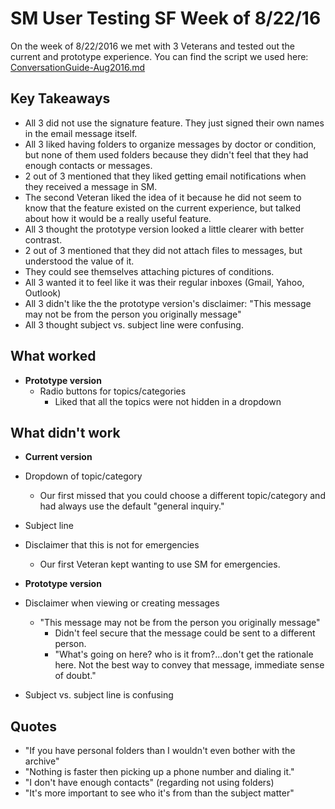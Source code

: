 # SM User Testing SF Week of 8/22/16

On the week of 8/22/2016 we met with 3 Veterans and tested out the current and prototype experience. You can find the script we used here: [ConversationGuide-Aug2016.md](https://github.com/department-of-veterans-affairs/kudos-team/blob/master/SecureMessaging/Discovery/User%20Testing/Current%20and%20MHV%20Prototype/ConversationGuide-Aug2016.md)

## Key Takeaways
- All 3 did not use the signature feature.
They just signed their own names in the email message itself.
- All 3 liked having folders to organize messages by doctor or condition, but none of them used folders because they didn't feel that they had enough contacts or messages.
- 2 out of 3 mentioned that they liked getting email notifications when they received a message in SM. 
 - The second Veteran liked the idea of it because he did not seem to know that the feature existed on the current experience, but talked about how it would be a really useful feature. 
- All 3 thought the prototype version looked a little clearer with better contrast.
- 2 out of 3 mentioned that they did not attach files to messages, but understood the value of it.
 - They could see themselves attaching pictures of conditions. 
- All 3 wanted it to feel like it was their regular inboxes (Gmail, Yahoo, Outlook)
- All 3 didn't like the the prototype version's disclaimer: "This message may not be from the person you originally message"
- All 3 thought subject vs. subject line were confusing. 

## What worked
- **Prototype version**
  - Radio buttons for topics/categories
    - Liked that all the topics were not hidden in a dropdown

## What didn't work
- **Current version**
 - Dropdown of topic/category
   - Our first missed that you could choose a different topic/category and had always use the default "general inquiry." 
 - Subject line
 - Disclaimer that this is not for emergencies
   - Our first Veteran kept wanting to use SM for emergencies. 

- **Prototype version**
 - Disclaimer when viewing or creating messages
   - "This message may not be from the person you originally message"
     - Didn't feel secure that the message could be sent to a different person.
     - "What's going on here? who is it from?...don't get the rationale here. Not the best way to convey that message, immediate sense of doubt."
 - Subject vs. subject line is confusing

## Quotes
- "If you have personal folders than I wouldn't even bother with the archive"
- "Nothing is faster then picking up a phone number and dialing it."
- "I don't have enough contacts" (regarding not using folders)
- "It's more important to see who it's from than the subject matter"
